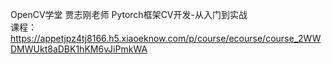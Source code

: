 OpenCV学堂 贾志刚老师 Pytorch框架CV开发-从入门到实战\
课程：https://appetjpz4tj8166.h5.xiaoeknow.com/p/course/ecourse/course_2WWDMWUkt8aDBK1hKM6vJiPmkWA
